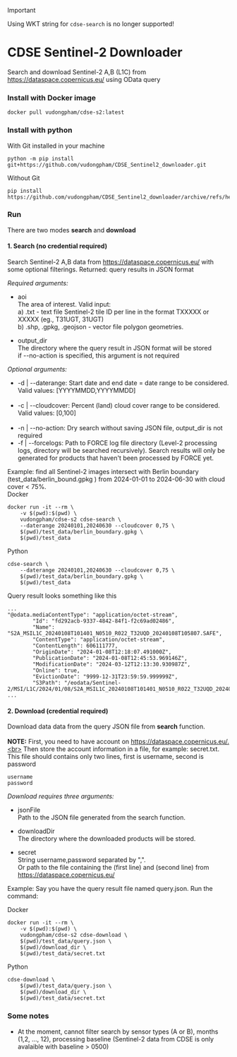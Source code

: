 > [!IMPORTANT]  
> Using WKT string for `cdse-search` is no longer supported! 

# CDSE Sentinel-2 Downloader

Search and download Sentinel-2 A,B (L1C) from https://dataspace.copernicus.eu/ using OData query

### Install with Docker image
```
docker pull vudongpham/cdse-s2:latest
```

### Install with python
With Git installed in your machine
```
python -m pip install git+https://github.com/vudongpham/CDSE_Sentinel2_downloader.git
```
Without Git
```
pip install https://github.com/vudongpham/CDSE_Sentinel2_downloader/archive/refs/heads/main.zip
```


### Run
There are two modes <b>search</b> and <b>download</b>
#### 1. Search (no credential required)
Search Sentinel-2 A,B data from  https://dataspace.copernicus.eu/ with some optional filterings. Returned: query results in JSON format

<i>Required arguments:</i>
- aoi\
  The area of interest. Valid input:\
  a) .txt - text file Sentinel-2 tile ID per line in the format TXXXXX or XXXXX (eg., T31UGT, 31UGT) \
  b) .shp, .gpkg, .geojson - vector file polygon geometries.
  
- output_dir\
  The directory where the query result in JSON format will be stored \
  if --no-action is specified, this argument is not required

<i>Optional arguments:</i>
- -d | --daterange: Start date and end date = date range to be considered. Valid values: [YYYYMMDD,YYYYMMDD] <br><br>
- -c | --cloudcover:  Percent (land) cloud cover range to be considered. Valid values: [0,100] <br><br>
- -n | --no-action:  Dry search without saving JSON file, output_dir is not required 
- -f | --forcelogs: Path to FORCE log file directory (Level-2 processing logs, directory will be searched recursively). 
                    Search results will only be generated for products that haven't been processed by FORCE yet.



Example: find all Sentinel-2 images intersect with Berlin boundary (test_data/berlin_bound.gpkg ) from 2024-01-01 to 2024-06-30 with cloud cover < 75%. \
Docker
```
docker run -it --rm \
    -v $(pwd):$(pwd) \
    vudongpham/cdse-s2 cdse-search \
    --daterange 20240101,20240630 --cloudcover 0,75 \
    $(pwd)/test_data/berlin_boundary.gpkg \
    $(pwd)/test_data
```

Python
```
cdse-search \
    --daterange 20240101,20240630 --cloudcover 0,75 \
    $(pwd)/test_data/berlin_boundary.gpkg \
    $(pwd)/test_data
```

Query result looks something like this
```
...
"@odata.mediaContentType": "application/octet-stream",
        "Id": "fd292acb-9337-4842-84f1-f2c69ad02486",
        "Name": "S2A_MSIL1C_20240108T101401_N0510_R022_T32UQD_20240108T105807.SAFE",
        "ContentType": "application/octet-stream",
        "ContentLength": 606111777,
        "OriginDate": "2024-01-08T12:18:07.491000Z",
        "PublicationDate": "2024-01-08T12:45:53.969146Z",
        "ModificationDate": "2024-03-12T12:13:30.930987Z",
        "Online": true,
        "EvictionDate": "9999-12-31T23:59:59.999999Z",
        "S3Path": "/eodata/Sentinel-2/MSI/L1C/2024/01/08/S2A_MSIL1C_20240108T101401_N0510_R022_T32UQD_20240108T105807.SAFE",
...
```


#### 2. Download (credential required)
Download data data from the query JSON file from <b>search</b> function. <br><br>
<b>NOTE:</b> First, you need to have account on https://dataspace.copernicus.eu/.<br>
Then store the account information in a file, for example: secret.txt. This file should contains only two lines, first is username, second is password
```
username
password
```

<i>Download requires three arguments:</i>
- jsonFile\
  Path to the JSON file generated from the search function.
  
- downloadDir\
  The directory where the downloaded products will be stored.

- secret\
  String username,password separated by ",".\
  Or path to the file containing the <username> (first line) and <password> (second line) from https://dataspace.copernicus.eu/


Example: Say you have the query result file named query.json. Run the command:

Docker
```
docker run -it --rm \
    -v $(pwd):$(pwd) \
    vudongpham/cdse-s2 cdse-download \
    $(pwd)/test_data/query.json \
    $(pwd)/download_dir \
    $(pwd)/test_data/secret.txt
```

Python
```
cdse-download \
    $(pwd)/test_data/query.json \
    $(pwd)/download_dir \
    $(pwd)/test_data/secret.txt
```

### Some notes
- At the moment, cannot filter search by sensor types (A or B), months (1,2, ..., 12), processing baseline (Sentinel-2 data from CDSE is only avalaible with baseline > 0500)
